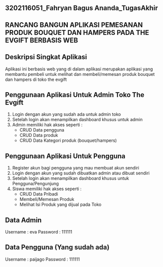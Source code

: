 ## 3202116051_Fahryan Bagus Ananda_TugasAkhir

## RANCANG BANGUN APLIKASI PEMESANAN PRODUK BOUQUET DAN HAMPERS PADA THE EVGIFT BERBASIS WEB

## Deskripsi Singkat Aplikasi
Aplikasi ini berbasis web yang di dalam aplikasi merupakan aplikasi yang membantu pembeli untuk melihat dan membeli/memesan produk bouquet dan hampers di toko the evgift 

## Penggunaan Aplikasi Untuk Admin Toko The Evgift
1. Login dengan akun yang sudah ada untuk admin toko
2. Setelah login akan menampilkan dashboard khusus untuk admin
3. Admin memiliki hak akses seperti :
   - CRUD Data pengguna
   - CRUD Data produk
   - CRUD Data Kategori produk (bouquet/hampers) 

## Penggunaan Aplikasi Untuk Pengguna
1. Register akun bagi pengguna yang mau membuat akun sendiri
2. Login dengan akun yang sudah dibuatkan admin atau dibuat sendiri
3. Setelah login akan menampilkan dashboard khusus untuk Pengguna/Pengunjung
4. Siswa memiliki hak akses seperti :
   - CRUD Data Pribadi
   - Membeli/Memesan Produk
   - Melihat Isi Produk yang dijual pada Toko

## Data Admin
Username : eva
Password : 111111

## Data Pengguna (Yang sudah ada)
Username : paijago
Password : 111111
